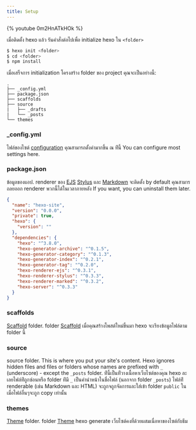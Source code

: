```yaml
---
title: Setup
---
```


{% youtube 0m2HnATkHOk %}

เมื่อติดตั้ง hexo แล้ว รันคำสั่งต่อไปเพื่อ initialize hexo ใน `<folder>`

```bash
$ hexo init <folder>
$ cd <folder>
$ npm install
```

เมื่อเสร็จการ initialization โครงสร้าง folder ของ project คุณจะเป็นอย่างนี้:

```plain
.
├── _config.yml
├── package.json
├── scaffolds
├── source
|   ├── _drafts
|   └── _posts
└── themes
```

### \_config.yml

ไฟล์ของไซต์ [configuration](configuration.html) คุณสามารถตั้งค่ามากขึ้น ณ ท่ีนี้ You can configure most settings here.

### package.json

ข้อมูลของแอป. renderer ของ [EJS](https://ejs.co/) [Stylus](http://learnboost.github.io/stylus/) และ [Markdown](http://daringfireball.net/projects/markdown/) จะติดตั้ง by default คุณสามารถลยออก renderer พวกนี้ได้ในเวลาภายหลัง If you want, you can uninstall them later.

```json package.json
{
  "name": "hexo-site",
  "version": "0.0.0",
  "private": true,
  "hexo": {
    "version": ""
  },
  "dependencies": {
    "hexo": "^3.8.0",
    "hexo-generator-archive": "^0.1.5",
    "hexo-generator-category": "^0.1.3",
    "hexo-generator-index": "^0.2.1",
    "hexo-generator-tag": "^0.2.0",
    "hexo-renderer-ejs": "^0.3.1",
    "hexo-renderer-stylus": "^0.3.3",
    "hexo-renderer-marked": "^0.3.2",
    "hexo-server": "^0.3.3"
  }
}
```

### scaffolds

[Scaffold](writing.html#Scaffolds) folder. folder [Scaffold](writing.html#Scaffolds) เมื่อคุณสร้างโพสต์ใหม่ขึ้นมา hexo จะเรียงข้อมูลไฟล์ตาม folder นี้

### source

source folder. This is where you put your site's content. Hexo ignores hidden files and files or folders whose names are prefixed with `_` (underscore) - except the `_posts` folder. ท่ีนี้เป็นท่ีวางเนื้อหาเว็บไซต์ของคุณ hexo ละเลยไฟล์ท่ีถูกซ่อนหรือ folder ท่ีมี `_` เป็นคำนำหน้าในชื่อไฟล์ (นอกจาก folder `_posts`) ไฟล์ท่ี renderable (เช่น Markdown และ HTML) จะถูกจถูกจัดการและใส่เข้า folder `public` ในเมื่อไฟล์อื่นๆจะถูก copy เท่านั้น

### themes

[Theme](themes.html) folder. folder [Theme](themes.html) hexo generate เว็บไซต์คงที่ด้วยผสมเนื่อหาของไซต์กับธีม
